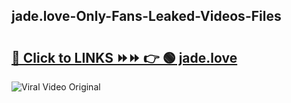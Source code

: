 
 ## jade.love-Only-Fans-Leaked-Videos-Files

# <h2><a href="https://mediaupload.pro?jade.love">🔗 Click to LINKS ⏩⏩ 👉 🟢 jade.love </a></h2>

<a href="https://mediaupload.pro?jade.love" rel="nofollow" data-target="animated-image.originalLink"><img src="https://i.ibb.co.com/xMMVF88/686577567.gif" alt="Viral Video Original" style="max-width: 100%; display: inline-block;" data-target="animated-image.originalImage"></a>